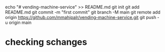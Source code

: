 echo "# vending-machine-service" >> README.md
git init
git add README.md
git commit -m "first commit"
git branch -M main
git remote add origin https://github.com/mmahipalr/vending-machine-service.git
git push -u origin main

# checking schanges